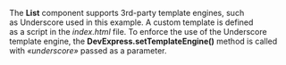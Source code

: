 The **List** component supports 3rd-party template engines, such as&nbsp;Underscore used in&nbsp;this example. A&nbsp;custom template is&nbsp;defined as&nbsp;a&nbsp;script in&nbsp;the _index.html_ file. To&nbsp;enforce the use of&nbsp;the Underscore template engine, the **DevExpress.setTemplateEngine()** method is&nbsp;called with _&laquo;underscore&raquo;_ passed as&nbsp;a&nbsp;parameter.